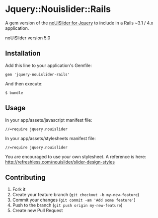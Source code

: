 # Jquery::Nouislider::Rails

A gem version of the [noUiSlider for Jquery](http://refreshless.com/nouislider/)
to include in a Rails ~3.1 / 4.x application.

noUiSlider version 5.0

## Installation

Add this line to your application's Gemfile:

    gem 'jquery-nouislider-rails'

And then execute:

    $ bundle

## Usage

In your app/assets/javascript manifest file:

    //=require jquery.nouislider

In your app/assets/stylesheets manifest file:

    //=require jquery.nouislider

You are encouraged to use your own stylesheet.
A reference is here: http://refreshless.com/nouislider/slider-design-styles

## Contributing

1. Fork it
2. Create your feature branch (`git checkout -b my-new-feature`)
3. Commit your changes (`git commit -am 'Add some feature'`)
4. Push to the branch (`git push origin my-new-feature`)
5. Create new Pull Request
